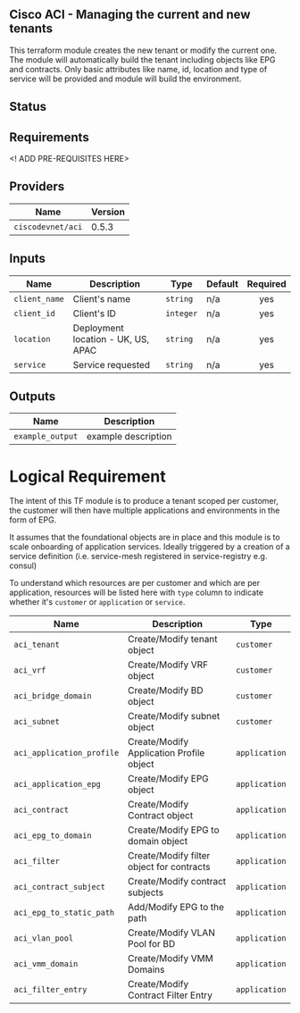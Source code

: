 ## Cisco ACI - Managing the current and new tenants

This terraform module creates the new tenant or modify the current one. The module will automatically build the tenant including objects like EPG and contracts. Only basic attributes like name, id, location and type of service will be provided and module will build the environment.

## Status

## Requirements

<! ADD PRE-REQUISITES HERE>

## Providers

| Name | Version |
|------|---------|
| `ciscodevnet/aci` | 0.5.3 |

## Inputs

| Name            | Description                                                 | Type     | Default   | Required   |
| ------          | -------------                                               | ------   | --------- | :--------: |
| `client_name` | Client's name                                         | `string` | n/a       | yes        |
| `client_id` | Client's ID                                         | `integer` | n/a       | yes        |
| `location` | Deployment location - UK, US, APAC                                         | `string` | n/a       | yes        |
| `service` | Service requested                                         | `string` | n/a       | yes        |


## Outputs

| Name             | Description         |
| ------           | -------------       |
| `example_output` | example description |


# Logical Requirement

The intent of this TF module is to produce a tenant scoped per customer, the
customer will then have multiple applications and environments in the form of
EPG.

It assumes that the foundational objects are in place and this module is to
scale onboarding of application services.  Ideally triggered by a creation of a
service definition (i.e. service-mesh registered in service-registry e.g. consul)

To understand which resources are per customer and which are per application,
resources will be listed here with `type` column to indicate whether it's `customer`
or `application` or `service`.

| Name                      | Description                                          | Type          |
| ------                    | -------------                                        | ----          |
| `aci_tenant`              | Create/Modify tenant object                        | `customer`    |
| `aci_vrf`                 | Create/Modify VRF object | `customer`    |
| `aci_bridge_domain`       | Create/Modify BD object | `customer`    |
| `aci_subnet`              | Create/Modify subnet object | `customer`    |
| `aci_application_profile` | Create/Modify Application Profile object | `application` |
| `aci_application_epg`     | Create/Modify EPG object | `application` |
| `aci_contract`            | Create/Modify Contract object | `application`     |
| `aci_epg_to_domain`       | Create/Modify EPG to domain object | `application`     |
| `aci_filter`              | Create/Modify filter object for contracts | `application`     |
| `aci_contract_subject`    | Create/Modify contract subjects | `application`     |
| `aci_epg_to_static_path`  | Add/Modify EPG to the path | `application`     |
| `aci_vlan_pool`           | Create/Modify VLAN Pool for BD | `application`     |
| `aci_vmm_domain`           | Create/Modify VMM Domains | `application`     |
| `aci_filter_entry`           | Create/Modify Contract Filter Entry | `application`     |
